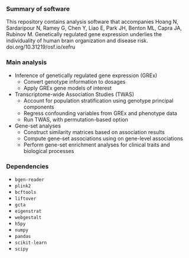### Summary of software

This repository contains analysis software that accompanies Hoang N, Sardaripour N, Ramey G, Chen Y, Liao E, Park JH, Benton ML, Capra JA, Rubinov M. Genetically regulated gene expression underlies the individuality of human brain organization and disease risk. doi.org/10.31219/osf.io/xefru

### Main analysis

- Inference of genetically regulated gene expression (GREx)
    - Convert genotype information to dosages 
    - Apply GREx gene models of interest 
- Transcriptome-wide Association Studies (TWAS) 
    - Account for population stratification using genotype principal components 
    - Regress confounding variables from GREx and phenotype data
    - Run TWAS, with permutation-based option 
- Gene-set analyses 
    - Construct similarity matrices based on association results
    - Compute gene-set associations using on gene-level associations 
    - Perform gene-set enrichment analyses for clinical traits and biological processes

### Dependencies 
- `bgen-reader`
- `plink2`
- `bcftools`
- `liftover`
- `gcta`
- `eigenstrat`
- `webgestalt` 
- `h5py`
- `numpy`
- `pandas`
- `scikit-learn`
- `scipy` 
